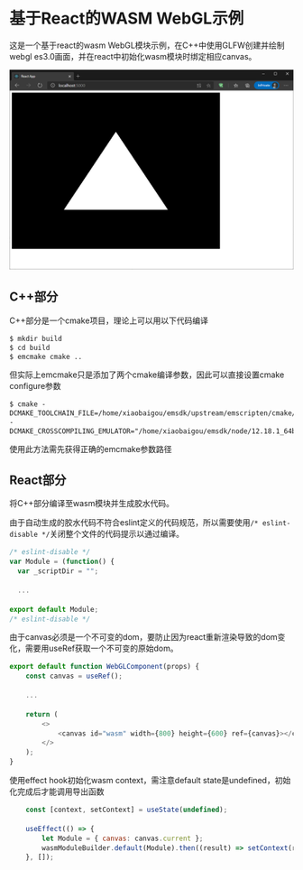 # 基于React的WASM WebGL示例

这是一个基于react的wasm WebGL模块示例，在C++中使用GLFW创建并绘制webgl es3.0画面，并在react中初始化wasm模块时绑定相应canvas。

![image-20210112013405665](README.assets/image-20210112013405665.png)

## C++部分

C++部分是一个cmake项目，理论上可以用以下代码编译

```shell
$ mkdir build
$ cd build
$ emcmake cmake ..
```

但实际上emcmake只是添加了两个cmake编译参数，因此可以直接设置cmake configure参数

```shell
$ cmake -DCMAKE_TOOLCHAIN_FILE=/home/xiaobaigou/emsdk/upstream/emscripten/cmake/Modules/Platform/Emscripten.cmake -DCMAKE_CROSSCOMPILING_EMULATOR="/home/xiaobaigou/emsdk/node/12.18.1_64bit/bin/node"
```

使用此方法需先获得正确的emcmake参数路径

## React部分

将C++部分编译至wasm模块并生成胶水代码。

由于自动生成的胶水代码不符合eslint定义的代码规范，所以需要使用`/* eslint-disable */`关闭整个文件的代码提示以通过编译。

```javascript
/* eslint-disable */
var Module = (function() {
  var _scriptDir = "";
  
  ...
  
export default Module;
/* eslint-disable */
```

由于canvas必须是一个不可变的dom，要防止因为react重新渲染导致的dom变化，需要用useRef获取一个不可变的原始dom。

```javascript
export default function WebGLComponent(props) {
    const canvas = useRef();

    ...

    return (
        <>
            <canvas id="wasm" width={800} height={600} ref={canvas}></canvas>
        </>
    );
}
```

使用effect hook初始化wasm context，需注意default state是undefined，初始化完成后才能调用导出函数

```javascript
    const [context, setContext] = useState(undefined);

    useEffect(() => {
        let Module = { canvas: canvas.current };
        wasmModuleBuilder.default(Module).then((result) => setContext(result));
    }, []);
```

